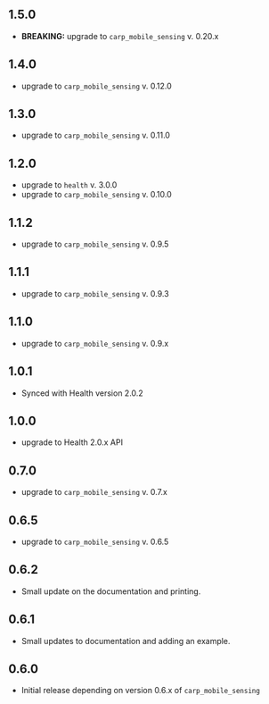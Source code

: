 ## 1.5.0
* **BREAKING:** upgrade to `carp_mobile_sensing` v. 0.20.x

## 1.4.0
* upgrade to `carp_mobile_sensing` v. 0.12.0

## 1.3.0
* upgrade to `carp_mobile_sensing` v. 0.11.0

## 1.2.0
* upgrade to `health` v. 3.0.0
* upgrade to `carp_mobile_sensing` v. 0.10.0

## 1.1.2
* upgrade to `carp_mobile_sensing` v. 0.9.5

## 1.1.1
* upgrade to `carp_mobile_sensing` v. 0.9.3

## 1.1.0
* upgrade to `carp_mobile_sensing` v. 0.9.x

## 1.0.1
* Synced with Health version 2.0.2

## 1.0.0
* upgrade to Health 2.0.x API

## 0.7.0
* upgrade to `carp_mobile_sensing` v. 0.7.x

## 0.6.5
* upgrade to `carp_mobile_sensing` v. 0.6.5

## 0.6.2
* Small update on the documentation and printing.

## 0.6.1
* Small updates to documentation and adding an example.

## 0.6.0
* Initial release depending on version 0.6.x of `carp_mobile_sensing`
